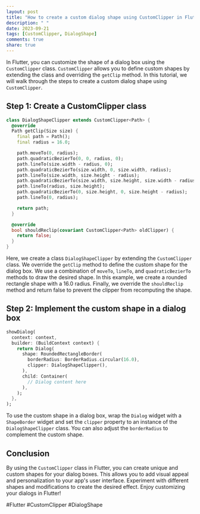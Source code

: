 ```yaml
---
layout: post
title: "How to create a custom dialog shape using CustomClipper in Flutter"
description: " "
date: 2023-09-21
tags: [CustomClipper, DialogShape]
comments: true
share: true
---
```


In Flutter, you can customize the shape of a dialog box using the `CustomClipper` class. `CustomClipper` allows you to define custom shapes by extending the class and overriding the `getClip` method. In this tutorial, we will walk through the steps to create a custom dialog shape using `CustomClipper`.

## Step 1: Create a CustomClipper class

```dart
class DialogShapeClipper extends CustomClipper<Path> {
  @override
  Path getClip(Size size) {
    final path = Path();
    final radius = 16.0;

    path.moveTo(0, radius);
    path.quadraticBezierTo(0, 0, radius, 0);
    path.lineTo(size.width - radius, 0);
    path.quadraticBezierTo(size.width, 0, size.width, radius);
    path.lineTo(size.width, size.height - radius);
    path.quadraticBezierTo(size.width, size.height, size.width - radius, size.height);
    path.lineTo(radius, size.height);
    path.quadraticBezierTo(0, size.height, 0, size.height - radius);
    path.lineTo(0, radius);

    return path;
  }

  @override
  bool shouldReclip(covariant CustomClipper<Path> oldClipper) {
    return false;
  }
}
```

Here, we create a class `DialogShapeClipper` by extending the `CustomClipper` class. We override the `getClip` method to define the custom shape for the dialog box. We use a combination of `moveTo`, `lineTo`, and `quadraticBezierTo` methods to draw the desired shape. In this example, we create a rounded rectangle shape with a 16.0 radius. Finally, we override the `shouldReclip` method and return false to prevent the clipper from recomputing the shape.

## Step 2: Implement the custom shape in a dialog box

```dart
showDialog(
  context: context,
  builder: (BuildContext context) {
    return Dialog(
      shape: RoundedRectangleBorder(
        borderRadius: BorderRadius.circular(16.0),
        clipper: DialogShapeClipper(),
      ),
      child: Container(
        // Dialog content here
      ),
    );
  },
);
```

To use the custom shape in a dialog box, wrap the `Dialog` widget with a `ShapeBorder` widget and set the `clipper` property to an instance of the `DialogShapeClipper` class. You can also adjust the `borderRadius` to complement the custom shape.

## Conclusion

By using the `CustomClipper` class in Flutter, you can create unique and custom shapes for your dialog boxes. This allows you to add visual appeal and personalization to your app's user interface. Experiment with different shapes and modifications to create the desired effect. Enjoy customizing your dialogs in Flutter!

#Flutter #CustomClipper #DialogShape